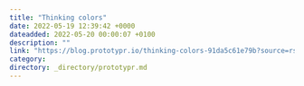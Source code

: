 ```yaml
---
title: "Thinking colors"
date: 2022-05-19 12:39:42 +0000
dateadded: 2022-05-20 00:00:07 +0100
description: ""
link: "https://blog.prototypr.io/thinking-colors-91da5c61e79b?source=rss----eb297ea1161a---4"
category:
directory: _directory/prototypr.md
---
```

